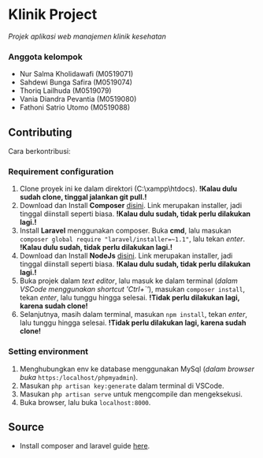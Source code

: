 # Klinik Project

_Projek aplikasi web manajemen klinik kesehatan_

### Anggota kelompok
* Nur Salma Kholidawafi (M0519071)
* Sahdewi Bunga Safira (M0519074)
* Thoriq Lailhuda (M0519079)
* Vania Diandra Pevantia (M0519080)
* Fathoni Satrio Utomo (M0519088)

## Contributing
Cara berkontribusi:
### Requirement configuration
1. Clone proyek ini ke dalam direktori (C:\xampp\htdocs). __!Kalau dulu sudah clone, tinggal jalankan git pull.!__
1. Download dan Install __Composer__ [disini](https://getcomposer.org/Composer-Setup.exe). Link merupakan installer, jadi tinggal diinstall seperti biasa. __!Kalau dulu sudah, tidak perlu dilakukan lagi.!__
1. Install __Laravel__ menggunakan composer. Buka __cmd__, lalu masukan `composer global require "laravel/installer=~1.1"`, lalu tekan _enter_. __!Kalau dulu sudah, tidak perlu dilakukan lagi.!__
1. Download dan Install __NodeJs__ [disini](https://nodejs.org/en/download/). Link merupakan installer, jadi tinggal diinstall seperti biasa. __!Kalau dulu sudah, tidak perlu dilakukan lagi.!__
1. Buka projek dalam _text editor_, lalu masuk ke dalam terminal (_dalam VSCode menggunakan shortcut 'Ctrl+\`'_), masukan `composer install`, tekan _enter_, lalu tunggu hingga selesai. __!Tidak perlu dilakukan lagi, karena sudah clone!__
1. Selanjutnya, masih dalam terminal, masukan `npm install`, tekan _enter_, lalu tunggu hingga selesai. __!Tidak perlu dilakukan lagi, karena sudah clone!__

### Setting environment
1. Menghubungkan env ke database menggunakan MySql (_dalam browser buka_ `https:/localhost/phpmyadmin`).
1. Masukan `php artisan key:generate` dalam terminal di VSCode.
1. Masukan `php artisan serve` untuk mengcompile dan mengeksekusi.
1. Buka browser, lalu buka `localhost:8000`.

## Source
* Install composer and laravel guide [here](https://laravel.com/docs/4.2).